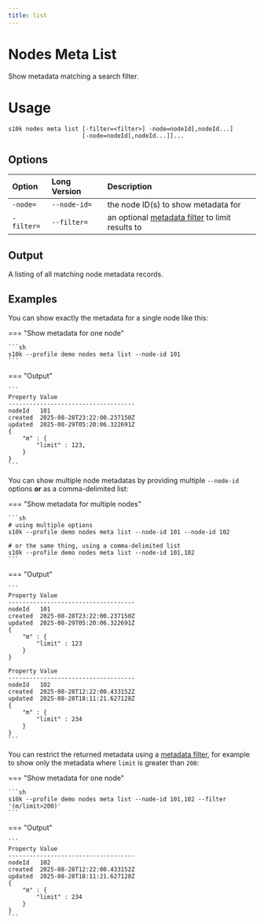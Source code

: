 ```yaml
---
title: list
---
```

# Nodes Meta List

Show metadata matching a search filter.

# Usage

```
s10k nodes meta list [-filter=<filter>] -node=nodeId[,nodeId...]
                     [-node=nodeId[,nodeId...]]...
```

## Options

<div markdown="1" class="options-explicit-col-widths">

| Option | Long Version | Description |
|:-------|:-------------|:------------|
| `-node=` | `--node-id=` | the node ID(s) to show metadata for |
| `-filter=` | `--filter=` | an optional [metadata filter][metadata-filter] to limit results to |

</div>

## Output

A listing of all matching node metadata records.

## Examples

You can show exactly the metadata for a single node like this:

=== "Show metadata for one node"

	```sh
	s10k --profile demo nodes meta list --node-id 101
	```

=== "Output"

	```
	Property Value
	------------------------------------
	nodeId   101
	created  2025-08-28T23:22:00.237150Z
	updated  2025-08-29T05:20:06.322691Z
	{
		"m" : {
			"limit" : 123,
		}
	}
	```

You can show multiple node metadatas by providing multiple `--node-id` options
**or** as a comma-delimited list:

=== "Show metadata for multiple nodes"

	```sh
	# using multiple options
	s10k --profile demo nodes meta list --node-id 101 --node-id 102

	# or the same thing, using a comma-delimited list
	s10k --profile demo nodes meta list --node-id 101,102
	```

=== "Output"

	```
	Property Value
	------------------------------------
	nodeId   101
	created  2025-08-28T23:22:00.237150Z
	updated  2025-08-29T05:20:06.322691Z
	{
		"m" : {
			"limit" : 123
		}
	}

	Property Value
	------------------------------------
	nodeId   102
	created  2025-08-28T12:22:00.433152Z
	updated  2025-08-28T18:11:21.627128Z
	{
		"m" : {
			"limit" : 234
		}
	}
	```

You can restrict the returned metadata using a [metadata filter][metadata-filter], for example
to show only the metadata where `limit` is greater than `200`:

=== "Show metadata for one node"

	```sh
	s10k --profile demo nodes meta list --node-id 101,102 --filter '(m/limit>200)'
	```

=== "Output"

	```
	Property Value
	------------------------------------
	nodeId   102
	created  2025-08-28T12:22:00.433152Z
	updated  2025-08-28T18:11:21.627128Z
	{
		"m" : {
			"limit" : 234
		}
	}
	```


[metadata-filter]: https://github.com/SolarNetwork/solarnetwork/wiki/SolarNet-API-global-objects#metadata-filter
